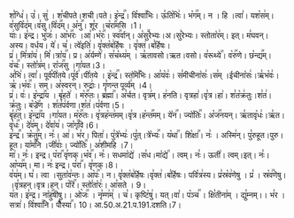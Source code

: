

  
श꣣ग्धि꣢। उ꣣। सु꣢ । श꣣चीपते।शची।पते। इ꣡न्द्र꣢꣯। वि꣡श्वा꣢꣯भिः। ऊ꣣ति꣡भिः꣢। भ꣡ग꣢꣯म्। न । हि ।त्वा꣣। यश꣡स꣢म्। व꣣सुवि꣡द꣢म्।व꣣सु।वि꣡द꣢꣯म्।
अ꣡नु꣢꣯। शू꣣र ।च꣡रा꣢꣯मसि ।1।  
याः꣢। इ꣣न्द्र। भु꣡जः꣢। आ꣡भ꣢꣯रः ।आ꣣।भ꣡रः꣢꣯। स्व꣢꣯र्वान्। अ꣡सु꣢꣯रेभ्यः।अ।सु꣣रेभ्यः। स्तोता꣡र꣢म्। इत्। म꣣घवन्। अस्य। वर्धय। ये꣢। च꣣। त्वे꣡इति꣢। वृ꣣क्त꣡ब꣢र्हिषः । वृ꣣क्त꣢।ब꣣र्हिषः।  
प्र꣢। मि꣣त्रा꣡य꣢। मि꣣।त्रा꣡य꣢꣯। प्र। अ꣣र्यम्णे꣢। स꣣च꣡थ्य꣢म् । ऋ꣣तावसो।ऋत।वसो। व꣣रूथ्ये꣢꣯। व꣡रु꣢꣯णे। छ꣡न्द्य꣢꣯म्। व꣡चः꣢꣯। स्तो꣣त्र꣢म्। रा꣡ज꣢꣯सु ।गा꣣यत।3।  
अ꣣भि꣢। त्वा꣣। पूर्व꣡पी꣢तये।पू꣣र्व꣢।पी꣣तये । इ꣡न्द्र꣢꣯। स्तो꣡मे꣢꣯भिः। आ꣣य꣡वः꣢। स꣣मीचीना꣡सः꣢।स꣣म् ।ईचीना꣡सः꣢।ऋ꣣भ꣡वः꣢।ऋ꣣।भ꣡वः꣢꣯। सम्। अ꣣स्वरन्। रुद्राः꣢। गृ꣣णन्त पूर्व्य꣢म् ।4।  
प्र꣢। वः꣢। इ꣡न्द्रा꣢꣯य । बृ꣣हते꣢ । म꣡रु꣢꣯तः। ब्र꣡ह्मा꣢꣯। अ꣣र्चत। वृत्र꣢म्। ह꣢नति। वृत्रहा꣢।वृ꣣त्र।हा꣢। श꣣त꣡क्र꣢तुः।श꣣त꣢। क्र꣣तुः। ब꣡ज्रे꣢꣯ण । श꣣त꣡प꣢र्वणा।श꣣त꣢।प꣣र्वणा।5।  
बृ꣣ह꣢त्। इ꣡न्द्रा꣢꣯य ।गा꣣यत। म꣡रु꣢꣯तः। वृ꣣त्रह꣡न्त꣢मम्।वृ꣣त्र।ह꣡न्त꣢꣯मम्। ये꣡न꣢꣯। ज्यो꣡तिः꣢꣯। अ꣡ज꣢꣯नयन्। ऋ꣣तावृ꣡धः꣢।ऋ꣣त।वृ꣡धः꣢꣯। दे꣣व꣢म्। दे꣣वा꣡य꣢। जा꣡गृ꣢꣯वि।6।  
इ꣢न्द्र꣢꣯। क्र꣡तु꣢꣯म्। नः꣣। आ꣢। भ꣣र। पिता꣢। पु꣣त्रे꣡भ्यः꣢।पु꣣त्।त्रे꣡भ्यः꣢꣯। य꣡था꣢꣯। शि꣡क्षा꣢꣯। नः꣣ । अस्मि꣢न्। पु꣣रुहूत।पुरु।हूत। या꣡म꣢꣯नि ।जी꣣वाः꣢। ज्यो꣡तिः꣢꣯। अ꣣शीमहि ।7।  
मा꣢। नः꣣। इन्द्र। प꣡रा꣢꣯ वृ꣣णक्।भ꣡व꣢꣯। नः꣣। सधमा꣡द्ये꣢ ।स꣣ध।मा꣡द्ये꣢꣯ । त्वम्। नः꣣। ऊती꣢। त्वम्।इत्। नः꣣। आ꣡प्य꣢꣯म्। मा। नः꣢ इन्द्र। प꣡रा꣢꣯। वृ꣣णक्।8।  
व꣣य꣢म्। घ꣣। त्वा ।सुता꣡व꣢न्तः। आ꣡पः꣢꣯। न। वृ꣣क्त꣡ब꣢र्हिषः।वृ꣣क्त꣢।ब꣣र्हिषः। पवि꣡त्र꣢स्य। प्र꣣स्र꣡व꣢णेषु । प्र꣣ । स्र꣡व꣢꣯णेषु। ।वृ꣣त्रहन्।वृत्र।हन्। प꣡रि꣢꣯। स्तो꣣ता꣡रः꣢। आ꣣सते । 9।  
य꣢त। इ꣣न्द्र। ना꣡हु꣢꣯षीषु।। ओ꣡जः꣢꣯ । नृ꣣म्ण꣢म्꣢ । च꣣। कृष्टि꣡षु꣢। यत्।वा꣣। प꣡ञ्च꣢꣯ । क्षि꣣तीना꣢म् । द्यु꣣म्नम्।। भ꣣र । सत्रा꣢। वि꣡श्वा꣢꣯नि। पौँ꣡स्या꣢꣯। 10।
आ.50.अ.21.प.191.दशति।7।  
